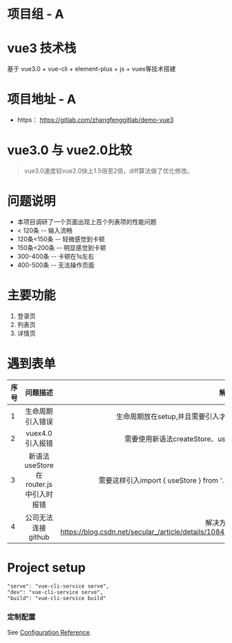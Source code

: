 <!--
 * @Author: yuanaohua
 * @Date: 2021-03-16 11:05:17
 * @FilePath: /demo-vue3/demo-vue3/README.md
-->
# 项目组 - A

# vue3 技术栈 
基于 vue3.0 + vue-cli + element-plus + js + vuex等技术搭建

# 项目地址 - A
- https： https://gitlab.com/zhangfenggitlab/demo-vue3

# vue3.0 与 vue2.0比较
> vue3.0速度较vue2.0快上1.5倍至2倍，diff算法做了优化修改。

# 问题说明
- 本项目调研了一个页面出现上百个列表项的性能问题
- < 120条 -- 输入流畅
- 120条<150条 -- 轻微感觉到卡顿
- 150条<200条 -- 明显感觉到卡顿
- 300-400条 -- 卡顿在1s左右
- 400-500条 -- 无法操作页面

# 主要功能
1. 登录页
2. 列表页
3. 详情页 

# 遇到表单
序号|问题描述|解决方案
--|:--:|--:
1|生命周期引入错误|生命周期放在setup,并且需要引入才能使用
2|vuex4.0引入报错|需要使用新语法createStore、useStore
3|新语法useStore在router.js中引入时报错|需要这样引入import { useStore } from '../store'
4|公司无法连接github|解决方案地址 https://blog.csdn.net/secular_/article/details/108472861

# Project setup
``` 
"serve": "vue-cli-service serve",
"dev": "vue-cli-service serve",
"build": "vue-cli-service build"
```

### 定制配置
See [Configuration Reference](https://cli.vuejs.org/config/).

